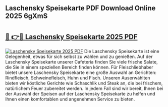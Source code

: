 ## Laschensky Speisekarte PDF Download Online 2025 6gXmS

# <h2><a href="http://gccl6c.nevu.top/?p=Laschensky+Speisekarte">🔗 👉🔴 Laschensky Speisekarte 2025 PDF</a></h2>

[![Laschensky Speisekarte 2025 PDF](https://i.imgur.com/dBaPXMq.png)](http://gccl6c.nevu.top/?p=Laschensky+Speisekarte)
Die Laschensky Speisekarte ist eine Gelegenheit, etwas für sich selbst zu wählen und zu genießen. Auf der Laschensky Speisekarte unserer Cafeteria finden Sie viele frische Salate, die Sie in einem speziellen Bereich finden können. Für Fleischliebhaber bietet unsere Laschensky Speisekarte eine große Auswahl an Gerichten: Rindfleisch, Schweinefleisch, Huhn und Fisch. Unseren Auserwählten bieten wir köstliche Gerichte wie Schaschlik und Steak an, die bei frischem, natürlichem Feuer zubereitet werden. In jedem Fall sind wir bereit, Ihnen bei der Auswahl der Speisen auf der Laschensky Speisekarte zu helfen und Ihnen einen komfortablen und angenehmen Service zu bieten.
